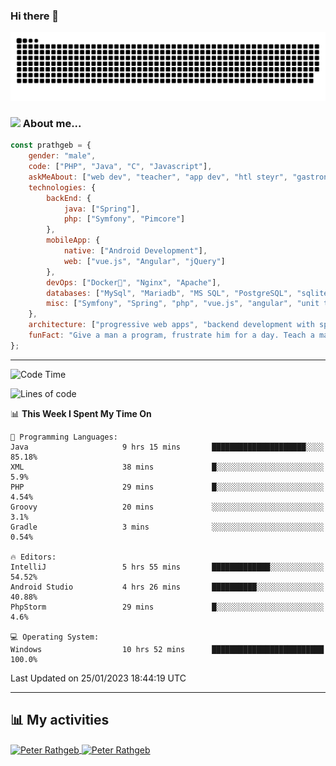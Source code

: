 ### Hi there 👋

<div align="center">
  <img  src="https://github.com/1999AZZAR/1999AZZAR/blob/main/resources/img/grid-snake.svg"
       alt="snake" />
</div>

### <img src="https://media.giphy.com/media/VgCDAzcKvsR6OM0uWg/giphy.gif" width="50"> About me...  

```javascript
const prathgeb = {
    gender: "male",
    code: ["PHP", "Java", "C", "Javascript"],
    askMeAbout: ["web dev", "teacher", "app dev", "htl steyr", "gastronaut"],
    technologies: {
        backEnd: {
            java: ["Spring"],
            php: ["Symfony", "Pimcore"]
        },
        mobileApp: {
            native: ["Android Development"],
            web: ["vue.js", "Angular", "jQuery"]
        },
        devOps: ["Docker🐳", "Nginx", "Apache"],
        databases: ["MySql", "Mariadb", "MS SQL", "PostgreSQL", "sqlite"],
        misc: ["Symfony", "Spring", "php", "vue.js", "angular", "unit testing", "ci/cd using github actions"]
    },
    architecture: ["progressive web apps", "backend development with spring", "backend development with symfony"],
    funFact: "Give a man a program, frustrate him for a day. Teach a man to program, frustrate him for a lifetime."
};
```

---
<!--START_SECTION:waka-->
![Code Time](http://img.shields.io/badge/Code%20Time-41%20hrs%2039%20mins-blue)

![Lines of code](https://img.shields.io/badge/From%20Hello%20World%20I%27ve%20Written-239%20Thousand%20lines%20of%20code-blue)

📊 **This Week I Spent My Time On** 

```text
💬 Programming Languages: 
Java                     9 hrs 15 mins       █████████████████████░░░░   85.18% 
XML                      38 mins             █░░░░░░░░░░░░░░░░░░░░░░░░   5.9% 
PHP                      29 mins             █░░░░░░░░░░░░░░░░░░░░░░░░   4.54% 
Groovy                   20 mins             ░░░░░░░░░░░░░░░░░░░░░░░░░   3.1% 
Gradle                   3 mins              ░░░░░░░░░░░░░░░░░░░░░░░░░   0.54%

🔥 Editors: 
IntelliJ                 5 hrs 55 mins       █████████████░░░░░░░░░░░░   54.52% 
Android Studio           4 hrs 26 mins       ██████████░░░░░░░░░░░░░░░   40.88% 
PhpStorm                 29 mins             █░░░░░░░░░░░░░░░░░░░░░░░░   4.6%

💻 Operating System: 
Windows                  10 hrs 52 mins      █████████████████████████   100.0%

```


 Last Updated on 25/01/2023 18:44:19 UTC
<!--END_SECTION:waka-->

---
  ## 📊 My activities
  <a href="https://github.com/prathgeb">
    <img width=450 height=170 align="center" alt="Peter Rathgeb" src="https://github-readme-stats.vercel.app/api?username=prathgeb&include_all_commits=true&count_private=true&theme=midnight-purple&show_icons=true&bg_color=0D1117&hide_border=true" />
  </a>
  <a href="https://github.com/prathgeb">
    <img align="center" alt="Peter Rathgeb" src="https://github-readme-stats.vercel.app/api/top-langs/?username=prathgeb&include_all_commits=true&count_private=true&theme=midnight-purple&show_icons=true&layout=compact&bg_color=0D1117&hide_border=true" />
  </a>
